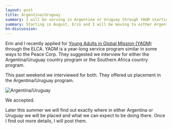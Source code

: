 ```yaml
---
layout: post
title: Argentina/Uruguay
summary: I will be serving in Argentina or Uruguay through YAGM starting in August.
summary: Starting in August, Erin and I will be moving to either Argentina or Uruguay and living there for a year.
hn-discussion:
---
```


Erin and I recently applied for [Young Adults in Global Mission (YAGM)](http://www.elca.org/Who-We-Are/Our-Three-Expressions/Churchwide-Organization/Global-Mission/Engage-in-Global-Mission/Global-Service/Basics-of-Global-Service/Young-Adults.aspx)
through the ELCA. YAGM is a year-long service program similar in some ways
to the Peace Corp. They suggested we interview for either the
Argentina/Uruguay country program or the Southern Africa country program.

This past weekend we interviewed for both. They offered us placement in the
Argentina/Uruguay program.

![Argentina/Uruguay](http://i.imgur.com/HkRooQ5.jpg)

We accepted.

Later this summer we will find out exactly where in either Argentina or
Uruguay we will be placed and what we can expect to be doing there. Once I
find out more details, I will post them.
